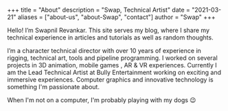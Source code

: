 +++
title = "About"
description = "Swap, Technical Artist"
date = "2021-03-21"
aliases = ["about-us", "about-Swap", "contact"]
author = "Swap"
+++

Hello! I’m Swapnil Revankar. This site serves my blog, where I share my technical experience in articles and tutorials as well as random thoughts.

I’m a character technical director with over 10 years of experience in rigging, technical art, tools and pipeline programming. I worked on several projects in 3D animation, mobile games , AR & VR experiences. Currently I am the Lead Technical Artist at Bully Entertainment working on exciting and immersive experiences. Computer graphics and innovative technology is something I'm passionate about.

When I'm not on a computer, I'm probably playing with my dogs 😉
